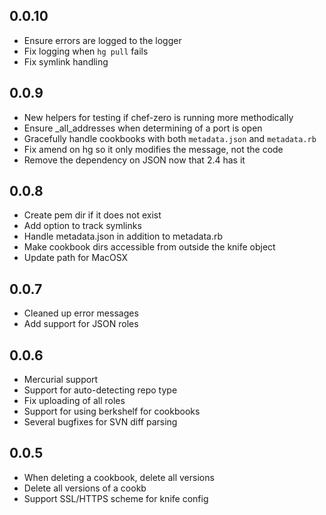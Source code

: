 ## 0.0.10
* Ensure errors are logged to the logger
* Fix logging when `hg pull` fails
* Fix symlink handling

## 0.0.9
* New helpers for testing if chef-zero is running more methodically
* Ensure _all_addresses when determining of a port is open
* Gracefully handle cookbooks with both `metadata.json` and `metadata.rb`
* Fix amend on hg so it only modifies the message, not the code
* Remove the dependency on JSON now that 2.4 has it

## 0.0.8
* Create pem dir if it does not exist
* Add option to track symlinks
* Handle metadata.json in addition to metadata.rb
* Make cookbook dirs accessible from outside the knife object
* Update path for MacOSX

## 0.0.7
* Cleaned up error messages
* Add support for JSON roles

## 0.0.6
* Mercurial support
* Support for auto-detecting repo type
* Fix uploading of all roles
* Support for using berkshelf for cookbooks
* Several bugfixes for SVN diff parsing

## 0.0.5
* When deleting a cookbook, delete all versions
* Delete all versions of a cookb
* Support SSL/HTTPS scheme for knife config
